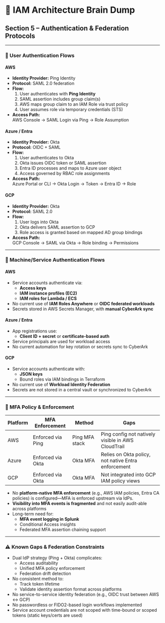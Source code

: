 # 🧠 IAM Architecture Brain Dump  
## Section 5 – Authentication & Federation Protocols

---

### 🔐 User Authentication Flows

#### AWS
- **Identity Provider:** Ping Identity  
- **Protocol:** SAML 2.0 federation  
- **Flow:**
  1. User authenticates with **Ping Identity**
  2. SAML assertion includes group claim(s)
  3. AWS maps group claim to an IAM Role via trust policy
  4. User assumes role via temporary credentials (STS)
- **Access Path:**  
  AWS Console → SAML Login via Ping → Role Assumption

#### Azure / Entra
- **Identity Provider:** Okta  
- **Protocol:** OIDC + SAML  
- **Flow:**
  1. User authenticates to Okta
  2. Okta issues OIDC token or SAML assertion
  3. Entra ID processes and maps to Azure user object
  4. Access governed by RBAC role assignments
- **Access Path:**  
  Azure Portal or CLI → Okta Login → Token → Entra ID → Role

#### GCP
- **Identity Provider:** Okta  
- **Protocol:** SAML 2.0  
- **Flow:**
  1. User logs into Okta
  2. Okta delivers SAML assertion to GCP
  3. Role access is granted based on mapped AD group bindings
- **Access Path:**  
  GCP Console → SAML via Okta → Role binding → Permissions

---

### 🔐 Machine/Service Authentication Flows

#### AWS
- Service accounts authenticate via:
  - **Access keys**
  - **IAM instance profiles (EC2)**
  - **IAM roles for Lambda / ECS**
- No current use of **IAM Roles Anywhere** or **OIDC federated workloads**
- Secrets stored in AWS Secrets Manager, with **manual CyberArk sync**

#### Azure / Entra
- App registrations use:
  - **Client ID + secret** or **certificate-based auth**
- Service principals are used for workload access
- No current automation for key rotation or secrets sync to CyberArk

#### GCP
- Service accounts authenticate with:
  - **JSON keys**
  - Bound roles via IAM bindings in Terraform
- No current use of **Workload Identity Federation**
- Secrets are not stored in a central vault or synchronized to CyberArk

---

### 🔐 MFA Policy & Enforcement

| Platform | MFA Enforcement | Method         | Gaps                      |
|----------|------------------|----------------|---------------------------|
| AWS      | Enforced via Ping| Ping MFA stack | Ping config not natively visible in AWS CloudTrail |
| Azure    | Enforced via Okta| Okta MFA       | Relies on Okta policy, not native Entra enforcement |
| GCP      | Enforced via Okta| Okta MFA       | Not integrated into GCP IAM policy views |

- No **platform-native MFA enforcement** (e.g., AWS IAM policies, Entra CA policies) is configured—MFA is enforced upstream via IdPs.
- **Visibility into MFA events is fragmented** and not easily audit-able across platforms
- Long-term need for:
  - **MFA event logging in Splunk**
  - Conditional Access insights
  - Federated MFA assertion chaining support

---

### ⚠️ Known Gaps & Federation Constraints

- Dual IdP strategy (Ping + Okta) complicates:
  - Access auditability
  - Unified MFA policy enforcement
  - Federation drift detection
- No consistent method to:
  - Track token lifetime
  - Validate identity assertion format across platforms
- No service-to-service identity federation (e.g., OIDC trust between AWS ↔ GCP)
- No passwordless or FIDO2-based login workflows implemented
- Service account credentials are not scoped with time-bound or scoped tokens (static keys/certs are used)
